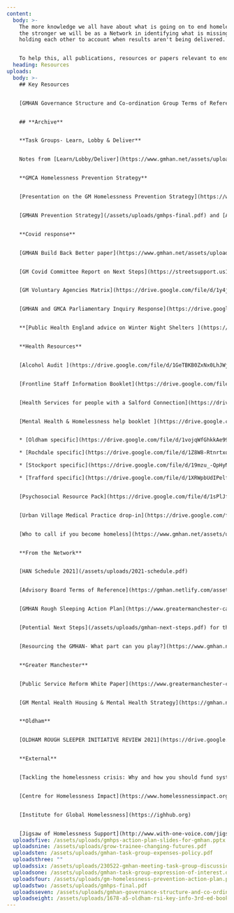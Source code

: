 ```yaml
---
content:
  body: >-
    The more knowledge we all have about what is going on to end homelessness,
    the stronger we will be as a Network in identifying what is missing and
    holding each other to account when results aren't being delivered. 


    To help this, all publications, resources or papers relevant to ending homelessness in Greater Manchester will be published here. If you think anything is missing, contact us at [info@gmhan.net](mailto:info@gmhan.net).
  heading: Resources
uploads:
  body: >-
    ## Key Resources


    [GMHAN Governance Structure and Co-ordination Group Terms of Reference](https://www.gmhan.net/assets/uploads/gmhan-governance-structure-and-co-ordination-group-terms-of-reference-march-2022.pdf)


    ## **Archive**


    **T﻿ask Groups- Learn, Lobby & Deliver**


    Notes from [Learn/Lobby/Deliver](https://www.gmhan.net/assets/uploads/230522-gmhan-meeting-task-group-discussion-notes-updated-.docx) breakout groups


    **G﻿MCA Homelessness Prevention Strategy**


    [Presentation on the GM Homelessness Prevention Strategy](https://www.gmhan.net/assets/uploads/gmhps-action-plan-slides-for-gmhan.pptx)


    [GMHAN Prevention Strategy](/assets/uploads/gmhps-final.pdf) and [Action Plan](https://www.gmhan.net/assets/uploads/gm-homelessness-prevention-action-plan.pdf) - The Action Plan will be reviewed every 6 months to keep attention on how things are developing and what might be the next priority to address. If you have any feedback about the approach, priorities or how it's going on the ground, please contact [info@gmhan.net](mailto:info:gmhan.net).


    **Covid response**


    [GMHAN Build Back Better paper](https://www.gmhan.net/assets/uploads/gmhan-building-back-better-proposal.pdf)


    [GM Covid Committee Report on Next Steps](https://streetsupport.us12.list-manage.com/track/click?u=da9a1d4bb2b1a69a981456972&id=d2362eeb41&e=80e23c30ae) (GMCA)


    [GM Voluntary Agencies Matrix](https://drive.google.com/file/d/1y4jHihWsXCF2Zup25z03uupYAKX3KlR_/view?usp=sharing)


    [GMHAN and GMCA Parliamentary Inquiry Response](https://drive.google.com/file/d/1esrVGfipEFYOg9UuCyKqKV4WbY8Jh-7I/view?usp=sharing)


    **[Public Health England advice on Winter Night Shelters ](https://www.gov.uk/guidance/covid-19-provision-of-night-shelters)**- all members of the GMHAN, including the Combined Authority and Local Authorities are very clear that night shelters should absolutely be the last resort during the winter to be made available only if other safer, better options have been exhausted. Additional funding is being made available via [Homeless Link](https://www.homeless.org.uk/connect/news/2020/oct/13/operating-principles-for-commissioners-and-providers-of-night-shelters-for) should night shelters be needed.


    **Health Resources**


    [Alcohol Audit ](https://drive.google.com/file/d/1GeTBKB0ZxNx0LhJWj1MgV_MwxYOiU_fg/view?usp=sharing)(Salford PCT)


    [Frontline Staff Information Booklet](https://drive.google.com/file/d/1dWUAMiU9MAjC-nXOzuAvA-KJbIxUBcet/view?usp=sharing) (NHS)


    [Health Services for people with a Salford Connection](https://drive.google.com/file/d/1-X_sw69xlI1Sxl72q80wfVFRZe1UORPI/view?usp=sharing) (Salford PCT)


    [Mental Health & Homelessness help booklet ](https://drive.google.com/file/d/1_72BrxpRAR9pU3kpGnGyiEHeP5KhezM-/view?usp=sharing)(GMMH)


    * [Oldham specific](https://drive.google.com/file/d/1vojqWfGhkkAe99-JoSkrL6J5DWihS2D9/view?usp=sharing)

    * [Rochdale specific](https://drive.google.com/file/d/1Z8W8-RtnrtxoC_OS8-1BEMjezWUJbw5V/view?usp=sharing)

    * [Stockport specific](https://drive.google.com/file/d/19mzu_-QpHyNAALHDDuhe9LnAVEEfa_rR/view?usp=sharing)

    * [Trafford specific](https://drive.google.com/file/d/1XRWpbUdIPelf-7LxnGS3JD9MlJ-gbQoJ/view?usp=sharing)


    [Psychosocial Resource Pack](https://drive.google.com/file/d/1sPlJf4W7EFbrYmsE5BwrIV4zq6iedjUN/view?usp=sharing) (GMMH)


    [Urban Village Medical Practice drop-in](https://drive.google.com/file/d/1mUQs_YfUbLyZZXqcjssvU0yX62WkQAlI/view?usp=sharing) & [Registration Form ](https://drive.google.com/file/d/10lJDbtg_Sq8oAQukORnfj2WM-aGhObgn/view?usp=sharing)(UVMP)


    [Who to call if you become homeless](https://www.gmhan.net/assets/uploads/gm-information-sept-20.pdf) (Homeless Friendly)


    **From the Network**


    [HAN Schedule 2021](/assets/uploads/2021-schedule.pdf)


    [Advisory Board Terms of Reference](https://gmhan.netlify.com/assets/uploads/gmhan-advisory-board-terms-of-reference.pdf)


    [GMHAN Rough Sleeping Action Plan](https://www.greatermanchester-ca.gov.uk/media/1234/homeless-action-network-strategy.pdf)


    [Potential Next Steps](/assets/uploads/gmhan-next-steps.pdf) for the GM Homelessness Action Network


    [Resourcing the GMHAN- What part can you play?](https://www.gmhan.net/assets/uploads/gmhan-resourcing.pdf)


    **Greater Manchester**


    [Public Service Reform White Paper](https://www.greatermanchester-ca.gov.uk/media/1676/greater-manchester-model.pdf)


    [GM Mental Health Housing & Mental Health Strategy](https://gmhan.netlify.com/assets/uploads/gmmh-housing-and-mental-health-strategy.final.pdf)


    **Oldham**


    [OLDHAM ROUGH SLEEPER INITIATIVE REVIEW 2021](https://drive.google.com/file/d/1lzIapbUQCWBdVl2uHP5nhj7pkaFG0m6D/view?usp=sharing)


    **External**


    [Tackling the homelessness crisis: Why and how you should fund systemically (NPC)](https://www.thinknpc.org/resource-hub/tackling-the-homelessness-crisis-why-and-how-you-should-fund-systemically/)


    [Centre for Homelessness Impact](https://www.homelessnessimpact.org)


    [Institute for Global Homelessness](https://ighhub.org)


    [Jigsaw of Homelessness Support](http://www.with-one-voice.com/jigsaw-homeless-support) (With One Voice)
  uploadsfive: /assets/uploads/gmhps-action-plan-slides-for-gmhan.pptx
  uploadsnine: /assets/uploads/grow-trainee-changing-futures.pdf
  uploadsten: /assets/uploads/gmhan-task-group-expenses-policy.pdf
  uploadsthree: ""
  uploadssix: /assets/uploads/230522-gmhan-meeting-task-group-discussion-notes-updated-.docx
  uploadsone: /assets/uploads/gmhan-task-group-expression-of-interest.docx
  uploadsfour: /assets/uploads/gm-homelessness-prevention-action-plan.pdf
  uploadstwo: /assets/uploads/gmhps-final.pdf
  uploadsseven: /assets/uploads/gmhan-governance-structure-and-co-ordination-group-terms-of-reference-march-2022.pdf
  uploadseight: /assets/uploads/1678-a5-oldham-rsi-key-info-3rd-ed-booklet-v2.pdf
---
```

